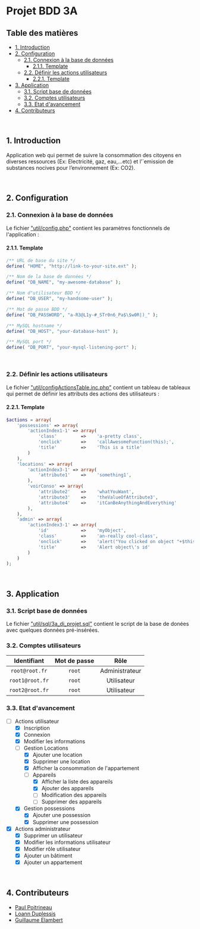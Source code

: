 Projet BDD 3A
=============

## Table des matières

- [1. Introduction](#1-introduction)
- [2. Configuration](#2-configuration)
  - [2.1. Connexion à la base de données](#21-connexion-à-la-base-de-données)
    - [2.1.1. Template](#211-template)
  - [2.2. Définir les actions utilisateurs](#22-définir-les-actions-utilisateurs)
    - [2.2.1. Template](#221-template)
- [3. Application](#3-application)
  - [3.1. Script base de données](#31-script-base-de-données)
  - [3.2. Comptes utilisateurs](#32-comptes-utilisateurs)
  - [3.3. Etat d'avancement](#33-etat-davancement)
- [4. Contributeurs](#4-contributeurs)

<br>

## 1. Introduction

Application web qui permet de suivre la consommation des citoyens en diverses ressources (Ex: Electricité, gaz, eau,...etc) et l’´emission de substances nocives pour l’environnement (Ex: CO2).

<br>

## 2. Configuration

### 2.1. Connexion à la base de données

Le fichier ["util/config.php"](util/config.php) contient les paramètres fonctionnels de l'application :



#### 2.1.1. Template

~~~php
/** URL de base du site */
define( "HOME", "http://link-to-your-site.ext" );

/** Nom de la base de données */
define( "DB_NAME", "my-awesome-database" );

/** Nom d"utilisateur BDD */
define( "DB_USER", "my-handsome-user" );

/** Mot de passe BDD */
define( "DB_PASSWORD", "a-R3@L1y-#_STr0n6_Pa$\$w0R|)_" );

/** MySQL hostname */
define( "DB_HOST", "your-database-host" );

/** MySQL port */
define( "DB_PORT", "your-mysql-listening-port" );
~~~

<br>

### 2.2. Définir les actions utilisateurs

Le fichier ["util/configActionsTable.inc.php"](util/configActionsTable.inc.php) contient un tableau de tableaux qui permet de définir les attributs des actions des utilisateurs :



#### 2.2.1. Template
~~~php
$actions = array(
    'possessions' => array(
        'actionIndex1-1' => array(
            'class'         =>    'a-pretty class',
            'onclick'       =>    'callAwesomeFunction(this);',
            'title'         =>    'This is a title'
        )
    ),
    'locations' => array(
        'actionIndex3-1' => array(
            'attribute1'    =>    'something1',
        ),
        'voirConso' => array(
            'attribute2'    =>    'whatYouWant',
            'attribute3'    =>    'theValueOfAttribute3',
            'attribute4'    =>    'itCanBeAnythingAndEverything'
        ),
    ),
    'admin' => array(
        'actionIndex3-1' => array(
            'id'            =>    'myObject',
            'class'         =>    'an-really cool-class',
            'onclick'       =>    'alert("You clicked on object "+$this.id)',
            'title'         =>    'Alert object\'s id'
        )
    )
);
~~~

<br>

## 3. Application

### 3.1. Script base de données


Le fichier ["util/sql/3a_di_projet.sql"](util/sql/3a_di_projet.sql) contient le script de la base de donées avec quelques données pré-insérées.

### 3.2. Comptes utilisateurs

|   Identifiant   | Mot de passe |      Rôle      |
| :-------------: | :----------: | :------------: |
| `root@root.fr`  |    `root`    | Administrateur |
| `root1@root.fr` |    `root`    |  Utilisateur   |
| `root2@root.fr` |    `root`    |  Utilisateur   |


### 3.3. Etat d'avancement

- [ ] Actions utilisateur
    - [x] Inscription
    - [x] Connexion
    - [x] Modifier les informations
    - [ ] Gestion Locations
        - [x] Ajouter une location
        - [x] Supprimer une location
        - [x] Afficher la consommation de l'appartement
        - [ ] Appareils
          - [x] Afficher la liste des appareils
          - [x] Ajouter des appareils
          - [ ] Modification des appareils
          - [ ] Supprimer des appareils
    - [x] Gestion possessions
        - [x] Ajouter une possession
        - [x] Supprimer une possession
- [x] Actions administrateur
    - [x] Supprimer un utilisateur
    - [x] Modifier les informations utilisateur
    - [x] Modifier rôle utilisateur
    - [x] Ajouter un bâtiment
    - [x] Ajouter un appartement

<br>

## 4. Contributeurs

* [Paul Poitrineau](mailto:paul.poitrineau@etu.univ-tours.fr)
* [Loann Duplessis](mailto:loann.duplessis@etu.univ-tours.fr)
* [Guillaume Elambert](mailto:guillaume.elambert@yahoo.fr)